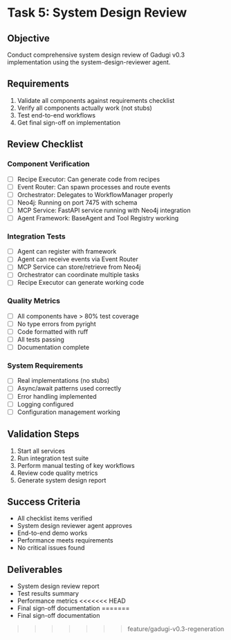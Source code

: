 # Task 5: System Design Review

## Objective
Conduct comprehensive system design review of Gadugi v0.3 implementation using the system-design-reviewer agent.

## Requirements
1. Validate all components against requirements checklist
2. Verify all components actually work (not stubs)
3. Test end-to-end workflows
4. Get final sign-off on implementation

## Review Checklist

### Component Verification
- [ ] Recipe Executor: Can generate code from recipes
- [ ] Event Router: Can spawn processes and route events
- [ ] Orchestrator: Delegates to WorkflowManager properly
- [ ] Neo4j: Running on port 7475 with schema
- [ ] MCP Service: FastAPI service running with Neo4j integration
- [ ] Agent Framework: BaseAgent and Tool Registry working

### Integration Tests
- [ ] Agent can register with framework
- [ ] Agent can receive events via Event Router
- [ ] MCP Service can store/retrieve from Neo4j
- [ ] Orchestrator can coordinate multiple tasks
- [ ] Recipe Executor can generate working code

### Quality Metrics
- [ ] All components have > 80% test coverage
- [ ] No type errors from pyright
- [ ] Code formatted with ruff
- [ ] All tests passing
- [ ] Documentation complete

### System Requirements
- [ ] Real implementations (no stubs)
- [ ] Async/await patterns used correctly
- [ ] Error handling implemented
- [ ] Logging configured
- [ ] Configuration management working

## Validation Steps
1. Start all services
2. Run integration test suite
3. Perform manual testing of key workflows
4. Review code quality metrics
5. Generate system design report

## Success Criteria
- All checklist items verified
- System design reviewer agent approves
- End-to-end demo works
- Performance meets requirements
- No critical issues found

## Deliverables
- System design review report
- Test results summary
- Performance metrics
<<<<<<< HEAD
- Final sign-off documentation
=======
- Final sign-off documentation
>>>>>>> feature/gadugi-v0.3-regeneration
